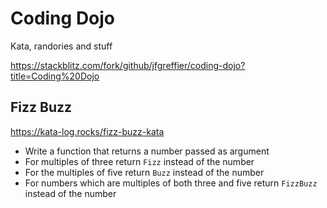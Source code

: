 # Coding Dojo
Kata, randories and stuff

https://stackblitz.com/fork/github/jfgreffier/coding-dojo?title=Coding%20Dojo

## Fizz Buzz
https://kata-log.rocks/fizz-buzz-kata

- Write a function that returns a number passed as argument
- For multiples of three return `Fizz` instead of the number
- For the multiples of five return `Buzz` instead of the number
- For numbers which are multiples of both three and five return `FizzBuzz` instead of the number
